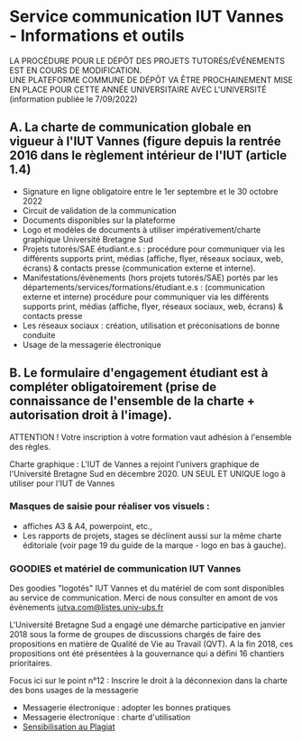 # Service communication IUT Vannes - Informations et outils
LA PROCÉDURE POUR LE DÉPÔT DES PROJETS TUTORÉS/ÉVÉNEMENTS EST EN COURS DE MODIFICATION.  
UNE PLATEFORME COMMUNE DE DÉPÔT VA ÊTRE PROCHAINEMENT MISE EN PLACE POUR CETTE ANNÉE UNIVERSITAIRE AVEC L'UNIVERSITÉ (information publiée le 7/09/2022)

## A. La charte de communication globale en vigueur à l'IUT Vannes (figure depuis la rentrée 2016 dans le règlement intérieur de l'IUT (article 1.4)
 
+ Signature en ligne obligatoire entre le 1er septembre et le 30 octobre 2022
+ Circuit de validation de la communication
+ Documents disponibles sur la plateforme
+ Logo et modèles de documents à utiliser impérativement/charte graphique Université Bretagne Sud
+ Projets tutorés/SAE étudiant.e.s : procédure pour communiquer via les différents supports print, médias (affiche, flyer, réseaux sociaux, web, écrans) & contacts presse (communication externe et interne).
+ Manifestations/évènements (hors projets tutorés/SAE) portés par les départements/services/formations/étudiant.e.s : (communication externe et interne) procédure pour communiquer via les différents supports print, médias (affiche, flyer, réseaux sociaux, web, écrans) & contacts presse  
+ Les réseaux sociaux : création, utilisation et préconisations de bonne conduite
+ Usage de la messagerie électronique

## B. Le formulaire d'engagement étudiant est à compléter obligatoirement (prise de connaissance de l'ensemble de la charte + autorisation droit à l'image).

ATTENTION ! Votre inscription à votre formation vaut adhésion à l'ensemble des règles.

Charte graphique : L'IUT de Vannes a rejoint l'univers graphique de l'Université Bretagne Sud en décembre 2020. UN SEUL ET UNIQUE logo à utiliser pour l'IUT de Vannes

### Masques de saisie pour réaliser vos visuels :
+ affiches A3 & A4, powerpoint, etc.,
+ Les rapports de projets, stages se déclinent aussi sur la même charte éditoriale (voir page 19 du guide de la marque - logo en bas à gauche).

### GOODIES et matériel de communication IUT Vannes
Des goodies "logotés" IUT Vannes et du matériel de com sont disponibles au service de communication. Merci de nous consulter en amont de vos évènements iutva.com@listes.univ-ubs.fr

L'Université Bretagne Sud a engagé une démarche participative en janvier 2018 sous la forme de groupes de discussions chargés de faire des propositions en matière de Qualité de Vie au Travail (QVT). A la fin 2018, ces propositions ont été présentées à la gouvernance qui a défini 16 chantiers prioritaires.

Focus ici sur le point n°12 : Inscrire le droit à la déconnexion dans la charte des bons usages de la messagerie

+ Messagerie électronique : adopter les bonnes pratiques
+ Messagerie électronique : charte d'utilisation
+ [Sensibilisation au Plagiat](https://infoplag.com/ubs/fr)
